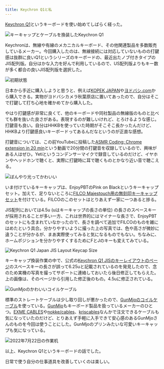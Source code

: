 ```yaml
---
title: Keychron Q1と私
---
```

[Keychron Q1](https://www.keychron.com/products/keychron-q1-qmk-custom-mechanical-keyboard-japan-jis-layout)というキーボードを使い始めてしばらく経った。

![](https://lh3.googleusercontent.com/docs/ADP-6oEpVnUWLMu4drxwRCg90zQakQgwWsCCyhhtb7xKwO7mvH0rRoW2R0QdyGaR1kLFtqoZovi1K9O7ixtNOunwz5209VqcLtZey_ZRiu2hQ9bJHxBVposd5F9UdwydDeVoThV3db82BtvidoZOvJm6Lnh86ozsb2S9O6WQ4294NNUyqpQCmCqoA8LUSpCeyLfKSrCBppR3X6n82GetV3DrcRua28nZQweng5iOxXW0_HmGBuC6LhJ6t2kByloEjrpmM3ezMWysjYBDWZ9Y6aPd8bs5HCh9Ul6EGj4t5FAUc-CL45_dClHzEkG3gWrMfkRUIhm4CAdDE8ad7fnUtW70Gd2cUlSjDv2HrrhktUO-jnlaQVMZXXtYAANCnkQu8BHZZq61YYuEPadJMAEQmmT3Wx5YtDD-bePwre1QHyFJv6iCJB_Py6RMpqK2dc58dBiyFlDIA-0C_2mISqdLEWxg1NQfmgv0tw0CoMNc_13mD1DkdhUwcfT2FE0H9CyrD3HsIsPP64w9qay6ngk4qqlOnsG4-W2teM40bl1WuNDeCXUaA5l5Ctqu_NZGI77Plaz4dns9A9PrKH1f7IJHJisF1gkPRhMjXa159MUFfg-99cgbN6Y8BT0Mqi6gPvmWnI-uujEFJlWesTAwkCYByrax-_XmpdepBNB7B6CbmVY1j00NAGwBlIFKEILzERVjN55Mm8DQl7m8n-R5a2xaYW8Bi5OAS5tKh3E9A2imnZ4gneK4heEOQTY9jpJxDTPzMiPPX9N9eJRbaTIR1P4Xh2ajG0HxULFQrHA6U_QmAFnTxTh4Fpvmi8anW3hPN2Fa3e1C6EMIMnjKq2zGGc2hjqV9do09KV6JbzHUFz_6wfBbQ_dbbCM1OO1dZiSQ-7MRx9yYU7sHb4pwCKUxH5lLxq-JX4_9k5uf8nxQUOWGwKIAavnmz07oHGEyIglPYWdSGCNPm3jo6UrUwQR304mEOZ63pppqdR9TJax5-IwWNimVBDTqoei_V0OiOGefHTTcFYtm81fWGM42CvxPgaoP5x6a2x5tjPWjXqEQnD96NElaqptGVXC-uLLvtUlhnK2azpbDyi8xXUD6xvaMI86u0C9JArgCYyH8xCucLSPd0fHmBOzYcf3YG6jSn4660wAj-DE3gCqVa_mxZ_kJGV5wupSeUbK8QFWWAgxsA1V58qCDkkFr6XsE2zt8ghz_npPL8G2rkbIHbiaJBRUKDajzfKZJux1Y7ugCPPK42za_h56mbeCCMlsYyw "キーキャップとケーブルを換装したKeychron Q1")

Keychronは、無線や有線のメカニカルキーボード、その他関連製品を多数販売しているメーカー。今回購入したのは、無線接続には対応していないものの打鍵感は抜群に良いQ1というシリーズのキーボードの、最近出たノブ付きタイプのJIS配列版。自分はかな入力を好んで利用しているので、US配列版よりもキー数が多く都合の良いJIS配列版を選択した。

![](https://lh3.googleusercontent.com/docs/ADP-6oHZL1SrubUPyb5Q48-VnLP8c_LPwQgy9rmK87yh-4OxIJk4BqVerll1gPTcTG46oUXPhfGsA4sQRze4_aqWe1AoQIEYIPSEpYWZGKj906AODDM8alxc6qDaq6FUMklCbzbpkiYKcij7gvtELANAqRL2CBmo12p-4F1QRdD5Pn4WPhxQwnChNltAffiliGMOlfRUavZNj_T80yHodXDSe2ZIBgje9h_0H3DlieXvM1XXAuVuz7-uQAB7xbL1alHDHDAu4uGXhKBhUY5mN-MtWHLLSQOE015Zo0P2Xw5rOW02m62IX6ZsnKZgf662AuFYJsrz8yCTYarT24uGbdn9il4VXxf5rm9OTCNgaJ6mLGqLTSWUxx1Gmhv48btrXHS3MDjgfS5BHeokmgI14F43VOiHrAcifik5_8f98MrVrUi7k02jjjwijONB7wnFNWkRXmDuqj67mNVw5tI9Z2vd_PXQFz0elkqGy9rEjnqTKWm0gLO-j2-XpVuQsFdhS0slLFLStF4RqbkfvacERYJaWzlLlGm8ZttH6yJk5bfkZKxZTLqJRfi32IFCRJNK77DrpwylxAa7zeVpbvgMgCfnBt2iuwJy6ChsHeLCASk-n2AVJ-bbfMw7U16UXzlXlolG0olo2V0lhqpMfkZJcDDAbpoEw6qEAl4j4e3Gxk_ukb3G5stG3xs_5p4HZpz9NGmTl4exVvuUKyK4fXBuodeaZffol6_9XHcQy7gcA_seEJen6Kt4tfTgV-VFmiiec5EI6UrfIEBuPJGcc0DEQwABoJrgFqGHKBrJVZnE_6X-oOr0JlQCmjDAegk0bLgVi1r9otAj3xbXhJKkkf_3UPhF4btwGX5bdTTEny3zRraQlhZMdbCbOwID_ODPx8yHGPvNWcL6ZfN1ZxbKSLftaLBmvN5vphgN5LuW9IjdCdG5plOCJBKeZFOOcqMcmr83SPFHfH1xXM3LxPlWadHBm9x1PBb_yjsxLj5Qzrh_DrtKsU6TdAIayyPpw5NSSrccNSwxr-7Px5rrNi7XRmRUVXblcBhblQlu53i5DspwySx6gDZdgB36daNOJ2NRNf1jVF3HmjjlDkVIVslyVhOhfPGkdonAENXRYcO1IgrcJ4cYOULFf_2-4fzmKZQX3rOLZxonrBVVZoM6pMNWcuyglGDmldDq5mYE9vBCOIw2jHQ5ELif8yAGqAbvmpMdEN2_14GyvT4ETfrrC9UjNYLCKw_ZncWI2X9AD4wqj2F0JgBujwkj6_olzg "初期状態")

日本から手近に購入しようと思うと、例えば[KOPEK JAPAN](https://superkopek.jp/products/keychron-q1knob-us?variant=42638615904496)や[ヨドバシ.com](https://www.yodobashi.com/product/100000001007077436/)から購入できる。実物がヨドバシカメラ秋葉原店に置いてあったので、自分はそこで打鍵して打ち心地を確かめてから購入した。

やはり打鍵感が非常に良くて、他のキーボードや同社製品の無線版のものと比べても群を抜いた良さがある。表現するのが難しいけれど、とろけるような感じ。打鍵音も良い。自分はHHKBを使っていた時期がそこそこ長かったんだけど、HHKBより打鍵感良いキーボードってあるんだなというのが正直な感想。

打鍵音については、この前YouTubeに投稿した[ASMR Coding: Chrome extension in 20 min](https://www.youtube.com/watch?v=B5wdRcv-zQA&t=531s)という動画で20分間の打鍵音を収録しているので、興味がある人はぜひ。Yetiというコンデンサーマイクで録音しているのだけど、イヤホンやヘッドホンで聴くと、実際に打鍵時に耳で聴くものとかなり近い音で聴こえる。

![](https://lh3.googleusercontent.com/docs/ADP-6oE-Si5IsMvKk5bYZukAo8_51OM13w-e3x7mmZdh55tprqJgFyy8fvkRcjAyJqJEpEIPgpwuWe3-qwcOO23dUILCHjyCIp-6rfSH-xiuRh6CnMEmc9rgsrRUwa4FGtSj5Tst453Ijs0phY6hQqNJTH7GDmsvm_fVTPWzYAON4W2JngsCHLPW6QGXbIKyiYgLSIFVObcxssQYfL_Ax_VeorFTwuISx4aVXiLrk55Zs9_A7la5PaafsH_vVfEluLvXbukKlxon-i9m3ghR6jXVxR_c9nR58wFNlrAwzuSWgva76gyPHbqKnWlZ0t-8x6CeW6KcshWbS98rqHFNuOC1wOjDi50Jo0Mu2sIMvEimAQMj95RP7wcx1zqcphG36go17AHiKGCcyxNp1GPcVrDBIeMOD9lHokGVyshOIJlwfcH-1uVuLboEGn3EZ1qZNCBSBRoSnisgLPU-aw744FUdxAPSvEL0TYTYn7G2rIsL3lwkPEPD_q5FNAmngSIDTFsdMfvDtabjD81oySph0IM51K5anmqWtLsMfrxLQx9MnHv1nU47MNy0r3f0qwQMIiZt0nmkpyf5fadNb48ohH4kRbrI26j7fWOPdAWrLOWvvg-NfbihOFZuFVhEpsoyTFES69_4glOv4nrKTtUcn69APW8s-Eq2wwVkty2VnLVmU94W8zSHbix6sA5JRBOGSjBxHhq-9kgl5xN_iakULqs5rtrx9ijm81wpax13oX1WeT8bwG_-5SHImkTaBbTQqStXp_UraaFsRGiAdSoi-auykYSkaa10UYfchef6EMMVM_4oSiL6WF6KqL7oiXLY0bqWfDTHdDXBgLxwWHGo0giSVRkfyvkuctIKdDMZR1hmg6qhU4k8ciNY4PtxER71oNnuqxph_SkZiOWE_wUkHNvj09_0vY5PyLQsTzHChRUhsdG01KWy6_1he08yooeGYdR-5DNSk3HOETwYd5V7otdIdIIJYIrVlwALmjkfHGZRSQwvt3PsabAyxk5m9z9zBm0FXvOEtuqos3Pz8tPKFHEAOcgxhby41IcrsMyJGRxCnvWQlSZ0i7cnpuwIZzT6tudTM4sVdnciep2LzHHt3RbGxybiArxKZcplO_3a6Khk6MSB-3QSbfvos60lAhstHOXUmih39XFNmMg2oxJXFNZ3mJ8uZSbL7tw8whEoXZC4R7koJ301q5kKGJG4CANYaPapw0AO1im2d7BMx1wVzbhIx3lRy4F6o16Cg81ZAdjf3IixbLgQLA "ぼんやり光ってかわいい")

いま付けているキーキャップは、EnjoyPBTのPink on Blackというキーキャップセット。加えて、足りないところに[FILCO Majestouch用の無刻印キーキャップセット](https://www.amazon.co.jp/dp/B00R1BZ60K)を付けている。FILCOのこのセットはとりあえず一家に一つあると捗る。

JIS配列においては4.5u (uはキーキャップの長さの単位) の長さのスペースキーが採用されることが多い一方、これは世界的にはマイナーな長さで、EnjoyPBTのセットにも含まれていなかったので、長さを調べて追加でFILCOのものを雑にはめたという具合。分かりやすいように撮った上の写真では、色や高さが微妙に違うことが分かるが、まあ実際使ってみると気になるものでもない。ちなみに、ホームポジションを分かりやすくするためにFとJのキーも変えてみている。

![](https://lh3.googleusercontent.com/docs/ADP-6oHsAQOB3zU4QQPZIfTITxDjXWRadL8BxyJErakHGSPiLZWiZWtfDD3XRSVIywL6hH7UiSq3o6m0zkGnkA9rqcKKd5V3dzSCM6YaZXfr2XnY5T2tZFe6qj3A8bZkdnrwtGgF01D_dkV8esURm9UOlINLNIpdmH94V8yjJWg880B-nbTaG8pRtI8HkWNRMtgwC_42Me1-L5DZeUnymSktqa5XIuu-nHkO7M3rPxN_oCvm-7nmJmZQHuSmqnBiPdQgQE3G7Zoz8FC3A3Rhbo2-5hcgX2t3g22EE983FtItnW_mqpkM_I5cABEw8WJKnIq_cLiH682ZgVJLxnRcwMDygCT4KeKlCNdQ7VF7h6C17AFieV4CdQ6CY9KWtvI1sduT1It8pNTTvwgFmxpA931B6-hvSoD_IGEOKK9Rj-slPDXig4AGlTAEz4MDIflIKQvrWRDqoKKpeqBgkVCq4Ku1e6NkDBijMv0MaLAm6nB8zKpvz8pYLMO7xxZpxL4zVdJAcClwWBR3Hnj85kObeJDHEY5GepoxtIY1MYpcQjQorttFqRwLj8_Q6bcOUVGptuTa7JeaEJ3x3StjrxoDeyPxlX8hKD3FzhklqnAbtfSHf_L1KXfZoDJCP1qPPhBzNbuQVoIUiHhWeP8uQaKOONxnQhZ2tso1-rNCiAf6hoF6ZQ7XbLLtPJDBR33jROe-IFU8aQYF0O5lwZ0o-F0PWNg_sgg1_YBWR9FVS-FMYIPu074tlJPrM7WME15VQrL-aPSkRWzp7harRXOQihyy7Vzk5syhg4qlbq_28IimBBmPWNr5zPI6TUETdAZ84qSv1zCJ4ugern63nr4TfEfiYUopWsHoa38zr5JFWdYsNMbxMFaRZh2IUsDBVtcddO1J67kTQzCMHfHf2_PjFMUiBTIQQj82PNKh5tewaZ_c92eQ-k6s5RdWbI-dDOZ7hYA3okWzrHB-l6WB3yA84IDqaE2ZUTkxMxfrRLL1NmruzgJQLPYV7RG2xXH7RKQVrGnjHtxmHLF7VHrs1ZOItgRYo3OCejXB_1TP4_pItdXZk3rjmOxoGsYp02TgtEN1PnveR7Q9tAGiuFUVVGARmBHEPjiw2rF5s817XqvXan48BuXHscnO_uy_cBdYHcdgW2gGfLSYDNpzLM0vHLoWNDHtjcpMIz-2Era4Z2QB9Hx9rDdvRUp6Wq5NkWWU8zbsn6P9-_hjY5I5kCAYmsfLNL5BU-HoaTqvpUXUT4NW6CyZRRh5tAbRBr6buw "Keychron Q1 Japan JIS Layout Keycap Size")

キーキャップ換装作業の中で、公式の[Keychron Q1 JISのキーレイアウトのページ](https://www.keychron.com/pages/keychron-q1-japan-jis-layout-keycap-size)のスペースキーの長さが誤って6.25uと記載されているのを発見したので、念のため実機の写真を撮ってサポートに連絡しておいたら後日修正してもらえた。上の画像は、そのページから引用した修正後のもの。4.5uに修正されている。

![](https://lh3.googleusercontent.com/docs/ADP-6oGJ2A4-ebjvJZ5gfrGtcXqEdaxgpjOaHM1D_axuaZLa3UtfLsoSLxzqoAn6kPRFG736caMAvd4QpX-N1yWyCPnGcVLBRW_JrAJOEuuMcrHDCkwtB6TAQpedqXG8akWZ5koZGWA_4I6qXTY8TmHHdQy58w98bd9DiNtIQlmvbaGDBQHExaJehvPjcK7eLq8664uDu4Pbu-SfqU1UpZ4cwBkTiYKbGCMp-sE-T8jKf2jdLpfGqZA_l1keBEG6DOmukQBP2KazXtMyJd-5te2D12DgH89zAAhkp6yFOrv_ph6BgTzLVRtvFKh7NT5ckc67wfE7UVXuZ9frJYLBh8UvHM6KgELTR62aivv0_cX8kVH7619N81SrJoasiA-RkMMjB_VkhgfW4s0CGPpTRdfpcASwbHYmF6dVBJU-1wSyiGCGNhg0c4E5AEzBPY7eGDFoBxVsNhnA7SEk3AWEfs0MGBWoeNBQDwZ332AHIgJQAazanbKpdWETNqjNlLJDgiMqUVM0mtt0emlohmOOBA06kJN_opyL7qvFP4tgb-UhNN4dUSld5hFTTpw6tEd0t9duVpTAqIY3TOrNSc2VKFYmUN5Jaxj5MprKEHpw1MfetEGwYuSso9tBIxBc71CAuL9C663Q27W6ZEjEwNONIGyDz5Ub9YpsGpt77Bp82SKm9vuVIgl9VZBqX31_8gKPAz0MaplEg_kPpcoukrrVkn6QkvtTX0mFYz8zIv4IfPwNmF5Km2LbLsaWJ3fhdbHQNb3fKG-3g7AmzZWFulifsoF5amYFgnMBswzH6IOi2uL1-HLrjo0KwQSqK1IUkzfd9vtCZWmS0ysWSKjsIQguybH1ceK5wlfN406qY8jbW-_ihJUNjWu1tbib2yC85H1CqLqO8wkuoIgl3vcF-BbfkjuN-iEBvOV3qbIBUMO8EJSnBF1hmo9pW3o3A2jfvuoKIfZgfOXz98UkdBMeGWSE2rA25XvRei57thPFPPQgmZaSsbV148CJoMiHzF-rr02A8jxpmYbG7OZvYmH5UsfqOQvVmtQKT1Hy4pZCU4n3ub0I4Xj2d44G_4daXze33I8UPDQEAf1esFUiPCAnxNV9In1slIQ56Z6dL2GFZ97rTcmoTdrA77KXA2-IR-ggVlFZiMT81MBnMzjAWnYk8JBTdmGSuSkl3N9-SNxy4RIT3XrehY8djWHIPlyfHM9ZkwXGtXPavtyK6DBoa4NHwwnPppfwUAWpUiPWQwZ2kvklugeTMnSpBt77gQ "GunMjoのかわいいコイルケーブル")

標準のストレートケーブルは少し取り回しが悪かったので、[GunMjoのコイルケーブル](https://www.amazon.co.jp/dp/B09F5T7LTQ)を使っている。[GunMjo](https://www.gunmjo.com/)もキーボード製品を扱っているメーカーのひとつ。[EXME CABLES](https://exmecables.com/)や[nokke/cables](https://www.nokke-labora.com/)、[kriscables](https://kriscables.com/)なんかで注文できるケーブルも気になっていたのだけど、とりあえず手軽に入手できて安心感のあるGunMjoさんのものを今回は使うことにした。GunMjoのプリンみたいな可愛いキーキャップも気になっている。

![](https://lh3.googleusercontent.com/docs/ADP-6oE3yn-JOyijN6vdDOigT5S-BzXEaHf-YJpfu4Iw4czntUxDwt3MGn7tvLotzCyciHKBpyJKc1wCs_8Ag2o6Je6nCFL2Ugs0c5DJP-x8-k2snLd-cW9uUzOmLtxJDZ28zkaMl3e6FGSf1uSKg0fHqMtdL4jL77vGnggqe2-9KUxnh5o2okwpUNUKpY2vOlaHcbtCGpbenjeKP3KZZVQNbwC_bSBQ-wAZF0m0M_ZhmFPfs4hStSG7Jts87LE8Pbyh2zHPNyOAiOM7amcymj0H4emuHQAunzHsIJiWoduTMkSxQuu5SahWqnCDgTFZcn9_n8tot_OXpeB1lE5RyE02dSh7LYuJEUBFWQt5Svcd7UX1l0lE0F5M8it0DHClsmHV5qrxBFoOt7_NPbUTEkrEh_DHaQwLfORnSvug18VD4DKbf9ujXUsg7y5kIkL6XnhAsWUsF0Am0fBemwUI3of5akCr3kx_R34eZvHFF8glnobVkO9FLpbBfvXtEw-SoRRALLerH3SSsFcmADV6LNU6T9v9GSageMDTFt_J_KWyUO1NSqZ7hdqWxZMfIoVXoNT4GzmSW2QP00wprgN5IDtGQf2Rg8faTAZUP-zUyw6VItiTZ9J6nBgavh6ZriLXjSkEKiQDiI1Ut-DSbGa-9OCUJUmDn3dBG6Pvs5AZ4A6ZdVBoU6J3uDwZhmDwkr2ghhkMm3XasSxOnMbQkPM_hjZ1vi50Ug6hHJbN-HAHjIeYPR94wnMlBpVtK_HDbwiJTJEeF2AnaNcR5q-4s-XCPGRIqxFfZC9_KM8TA8z0urp7DPk65znnENTOJoi1piTOfCkZeYYHJCdgyZv551HVV3QDWVdXKzYcfVQZUgVQ5OqMhZb_WUOhR-MRmWVJTovOqIhAPKGG-wl5IpCsUpiiChY_DhfwCWHrIrf_zfGLmGyjLHkMu2Qfybb7qx6yabHiAWvqEigMklMAUKWJGpks4PCJCuh5B6w7HZyPg9wWRDP3vH9e1jBo1nx4wXCLPh6dx1Jvx8q2eBvV2HCQBQWnMOHchGvqIPugjIVJSEC2ye0E9P_3q_k1VM4W5Mv4EEZDB1VQdWtqzOTUbZbeLiyheYZfAGxOXnoGAovpoNuuLbEVO9HCJio-e5q7BosA6eon3qMjPqtWiompoBEqyY5FCXtilAU5-dktgLWnCXE21k8doCKo_VdcxqNVXkmiD6K5ywEkf0MukItAYPGDPZqYG6lL9kO9dQG89COhX2ZbWJ24qSb6OoWFWg "2022年7月22日の作業机")

以上、Keychron Q1というキーボードの話でした。

日常で使う自分の仕事道具を改善していくのは楽しい。
